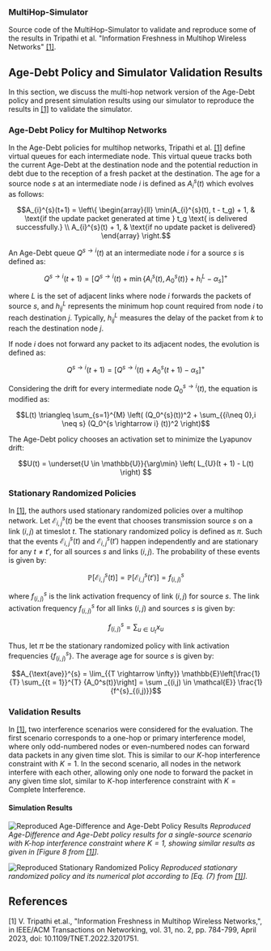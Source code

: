 ### MultiHop-Simulator


Source code of the MultiHop-Simulator to validate and reproduce some of the results in Tripathi et al. "Information Freshness in Multihop Wireless Networks" [[1]](#1).

## Age-Debt Policy and Simulator Validation Results

In this section, we discuss the multi-hop network version of the Age-Debt policy and present simulation results using our simulator to reproduce the results in [[1]](#1) to validate the simulator.

### Age-Debt Policy for Multihop Networks

In the Age-Debt policies for multihop networks, Tripathi et al. [[1]](#1) define virtual queues for each intermediate node. This virtual queue tracks both the current Age-Debt at the destination node and the potential reduction in debt due to the reception of a fresh packet at the destination. The age for a source node $s$ at an intermediate node $i$ is defined as $A_{i}^{s}(t)$ which evolves as follows:


```math
A_{i}^{s}(t+1) = \left\{
    \begin{array}{ll}
        \min(A_{i}^{s}(t), t - t_g) + 1, & \text{if the update packet generated at time } t_g \text{ is delivered successfully.} \\
        A_{i}^{s}(t) + 1, & \text{if no update packet is delivered}
    \end{array}
\right.
```

An Age-Debt queue $Q^{s \rightarrow i} (t)$ at an intermediate node $i$ for a source $s$ is defined as:

```math
Q^{s \rightarrow i} (t+1) = \left[ Q^{s \rightarrow i} (t) + \min \{A_{i}^{s}(t), A_{0}^{s}(t) \} + h_{i}^L -\alpha_s \right]^{+}
```

where $L$ is the set of adjacent links where node $i$ forwards the packets of source $s$, and $h_{ij}^L$ represents the minimum hop count required from node $i$ to reach destination $j$. Typically, $h_{ij}^L$ measures the delay of the packet from $k$ to reach the destination node $j$.

If node $i$ does not forward any packet to its adjacent nodes, the evolution is defined as:

``` math 
Q^{s \rightarrow i} (t+1) = \left[Q^{s \rightarrow i} (t)  + A_0^s(t+1) - \alpha_s \right] ^{+}
```

Considering the drift for every intermediate node $Q_0^{s \rightarrow i} (t)$, the equation is modified as:

``` math 
L(t) \triangleq \sum_{s=1}^{M} \left(  (Q_0^{s}(t))^2 + \sum_{{i\neq 0},i \neq s} (Q_0^{s \rightarrow i} (t))^2 \right)
```

The Age-Debt policy chooses an activation set to minimize the Lyapunov drift:

``` math 
U(t) = \underset{U \in \mathbb{U}}{\arg\min} \left( L_{U}(t + 1) - L(t) \right)
  
```

### Stationary Randomized Policies
In [[1]](#1), the authors used stationary randomized policies over a multihop network. Let $\mathcal{E}^{s}_{i,j}(t)$ be the event that chooses transmission source $s$ on a link $(i,j)$ at timeslot $t$. The stationary randomized policy is defined as $\pi$. Such that the events $`\mathcal{E}^{s}_{i,j}(t)`$ and $`\mathcal{E}^{s}_{i,j} (t')`$ happen independently and are stationary for any $t \neq t'$, for all sources $s$ and links $(i,j)$. The probability of these events is given by:

``` math 
\mathbb{P} [\mathcal{E}^{s}_{i,j} (t)] = \mathbb{P} [\mathcal{E}^{s}_{i,j}(t')] = f^{s}_{(i,j)}
```

where $`f^{s}_{(i,j)}`$ is the link activation frequency of link $(i,j)$ for source $s$. The link activation frequency $f^{s}_{(i,j)}$ for all links $(i,j)$ and sources $s$ is given by:

``` math 
f^{s}_{(i,j)} = \sum_{u \in {U}_{t}} x_u
```

Thus, let $\pi$ be the stationary randomized policy with link activation frequencies $\{f^{s}_{(i,j)}\}$. The average age for source $s$ is given by:

``` math 
A_{\text{ave}}^{s} = \lim_{{T \rightarrow \infty}} \mathbb{E}\left[\frac{1}{T} \sum_{{t = 1}}^{T} {A_0^s(t)}\right] = \sum _{(i,j) \in \mathcal{E}} \frac{1}{f^{s}_{(i,j)}}
```

### Validation Results

In [[1]](#1), two interference scenarios were considered for the evaluation. The first scenario corresponds to a one-hop or primary interference model, where only odd-numbered nodes or even-numbered nodes can forward data packets in any given time slot. This is similar to our $K$-hop interference constraint with $K=1$. In the second scenario, all nodes in the network interfere with each other, allowing only one node to forward the packet in any given time slot, similar to $K$-hop interference constraint with $K=\text{Complete Interference}$.

#### Simulation Results

![Reproduced Age-Difference and Age-Debt Policy Results](https://github.com/nibin-raj/MultiHop-Simulator/tree/main/figures/agediff_agedebt_khop1_linenetwork.png)
*Reproduced Age-Difference and Age-Debt policy results for a single-source scenario with $K$-hop interference constraint where $K=1$, showing similar results as given in [Figure 8 from [[1]](#1)].*

![Reproduced Stationary Randomized Policy](https://github.com/nibin-raj/MultiHop-Simulator/tree/main/figures/Randomized_policylinenetwork_comparison.png)
*Reproduced stationary randomized policy and its numerical plot according to [Eq. (7) from [[1]](#1)].*



## References
<a id="1">[1]</a> 
V. Tripathi et.al., "Information Freshness in Multihop Wireless Networks,", in IEEE/ACM Transactions on Networking, vol. 31, no. 2, pp. 784-799, April 2023, 
 doi: 10.1109/TNET.2022.3201751.